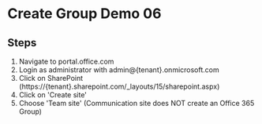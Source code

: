 # Create Group Demo 06

## Steps
1. Navigate to portal.office.com
1. Login as administrator with admin@{tenant}.onmicrosoft.com
1. Click on SharePoint (https://{tenant}.sharepoint.com/_layouts/15/sharepoint.aspx)
1. Click on 'Create site'
1. Choose 'Team site' (Communication site does NOT create an Office 365 Group)
